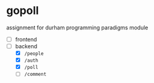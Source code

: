 # gopoll

assignment for durham programming paradigms module

 - [ ] frontend
 - [ ] backend
   - [x] `/people`
   - [x] `/auth`
   - [x] `/poll`
   - [ ] `/comment`
